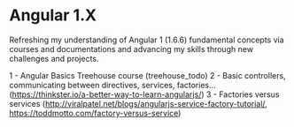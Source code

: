 # Angular 1.X

Refreshing my understanding of Angular 1 (1.6.6) fundamental concepts via courses and documentations and advancing my skills through new challenges and projects.


1 - Angular Basics Treehouse course (treehouse_todo)
2 - Basic controllers, communicating between directives, services, factories... (https://thinkster.io/a-better-way-to-learn-angularjs/)
3 - Factories versus services (http://viralpatel.net/blogs/angularjs-service-factory-tutorial/, https://toddmotto.com/factory-versus-service)